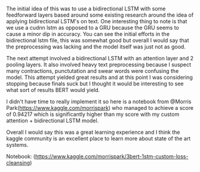 The initial idea of this was to use a bidirectional LSTM with some feedforward layers based around some
existing research around the idea of applying bidirectional LSTM's on text. One interesting thing to note
is that we use a cudnn lstm as opposed to a GRU because the GRU seems to cause a minor dip in accuracy.
You can see the initial efforts in the bidirectional lstm file, this was somewhat good but overall I would
say that the preprocessing was lacking and the model itself was just not as good.

The next attempt involved a bidirectional LSTM with an attention layer and 2 pooling layers. It also involved
heavy text preprocessing because I suspect many contractions, punctutation and swear words were confusing the
model. This attempt yielded great results and at this point I was considering stopping because finals suck but I thought it would be interesting to see what sort of results BERT would yield.

I didn't have time to really implement it so here is a notebook from @Morris Park(https://www.kaggle.com/morrispark) who managed to achieve a score of 0.94217 which is significantly higher than my score with my
custom attention + bidirectional LSTM model.

Overall I would say this was a great learning experience and I think the kaggle community is an excellent place to learn more about state of the art systems.

Notebook: (https://www.kaggle.com/morrispark/3bert-1stm-custom-loss-cleansing)
